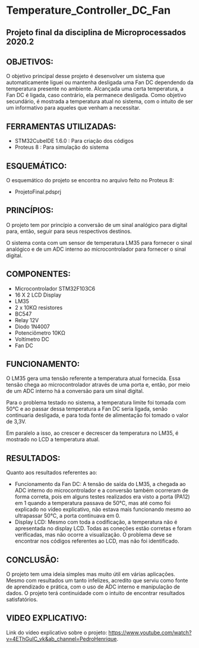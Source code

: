# Temperature_Controller_DC_Fan
Projeto final da disciplina de Microprocessados 2020.2
-
OBJETIVOS:
-
O objetivo principal desse projeto é desenvolver um sistema que automaticamente liguei ou mantenha desligada uma Fan DC dependendo da temperatura presente no ambiente. Alcançada uma certa temperatura, a Fan DC é ligada, caso contrário, ela permanece desligada.
Como objetivo secundário, é mostrada a temperatura atual no sistema, com o intuito de ser um informativo para aqueles que venham a necessitar.  

FERRAMENTAS UTILIZADAS:
-
- STM32CubeIDE 1.6.0 : Para criação dos códigos
- Proteus 8 : Para simulação do sistema

ESQUEMÁTICO:
-
O esquemático do projeto se encontra no arquivo feito no Proteus 8:
- ProjetoFinal.pdsprj

PRINCÍPIOS:
-
O projeto tem por princípio a conversão de um sinal analógico para digital para, então, seguir para seus respectivos destinos.

O sistema conta com um sensor de temperatura LM35 para fornecer o sinal analógico e de um ADC interno ao microcontrolador para fornecer o sinal digital.

COMPONENTES:
-
- Microcontrolador STM32F103C6
- 16 X 2 LCD Display
- LM35
- 2 x 10KΩ resistores
- BC547
- Relay 12V
- Diodo 1N4007 
- Potenciômetro 10KΩ
- Voltímetro DC
- Fan DC

FUNCIONAMENTO:
-
O LM35 gera uma tensão referente a temperatura atual fornecida. Essa tensão chega ao microcontrolador através de uma porta e, então, por meio de um ADC interno há a conversão para um sinal digital. 

Para o problema testado no sistema, a temperatura limite foi tomada com 50°C e ao passar dessa temperatura a Fan DC seria ligada, senão continuaria desligada, e para toda fonte de alimentação foi tomado o valor de 3,3V. 

Em paralelo a isso, ao crescer e decrescer da temperatura no LM35, é mostrado no LCD a temperatura atual.

RESULTADOS:
-
Quanto aos resultados referentes ao:

- Funcionamento da Fan DC: A tensão de saída do LM35, a chegada ao ADC interno do microcontrolador e a conversão também ocorreram de forma correta, pois em alguns testes realizados era visto a porta (PA12) em 1 quando a temperatura passava de 50°C, mas até como foi explicado no vídeo explicativo, não estava mais funcionando mesmo ao ultrapassar 50°C, a porta continuava em 0.
- Display LCD: Mesmo com toda a codificação, a temperatura não é apresentada no display LCD. Todas as coneções estão corretas e foram verificadas, mas não ocorre a visualização. O problema deve se encontrar nos códigos referentes ao LCD, mas não foi identificado.

CONCLUSÃO:
-
O projeto tem uma ideia simples mas muito útil em várias aplicações. Mesmo com resultados um tanto infelizes, acredito que serviu como fonte de aprendizado e prática, com o uso de ADC interno e manipulação de dados. O projeto terá continuidade com o intuito de encontrar resultados satisfatórios.

VIDEO EXPLICATIVO:
-

Link do vídeo explicativo sobre o projeto: https://www.youtube.com/watch?v=4EThGuIC_vk&ab_channel=PedroHenrique.

